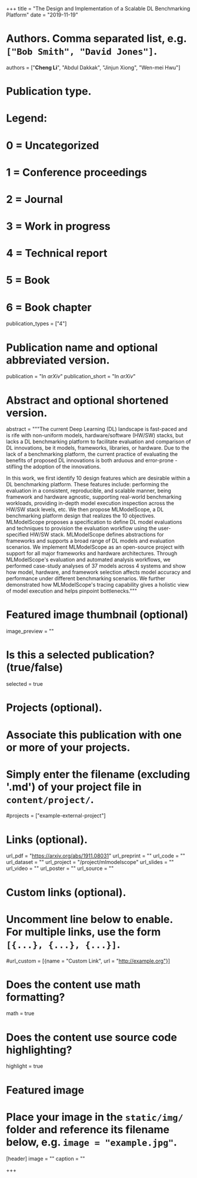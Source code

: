 +++
title = "The Design and Implementation of a Scalable DL Benchmarking Platform"
date = "2019-11-19"

# Authors. Comma separated list, e.g. `["Bob Smith", "David Jones"]`.
authors = ["**Cheng Li**", "Abdul Dakkak", "Jinjun Xiong", "Wen-mei Hwu"]

# Publication type.
# Legend:
# 0 = Uncategorized
# 1 = Conference proceedings
# 2 = Journal
# 3 = Work in progress
# 4 = Technical report
# 5 = Book
# 6 = Book chapter
publication_types = ["4"]

# Publication name and optional abbreviated version.
publication = "In *arXiv*"
publication_short = "In *arXiv*"

# Abstract and optional shortened version.
abstract = """The current Deep Learning (DL) landscape is fast-paced and is rife with non-uniform models, hardware/software (HW/SW) stacks, but lacks a DL benchmarking platform to facilitate evaluation and comparison of DL innovations, be it models, frameworks, libraries, or hardware. Due to the lack of a benchmarking platform, the current practice of evaluating the benefits of proposed DL innovations is both arduous and error-prone - stifling the adoption of the innovations.

In this work, we first identify 10 design features which are desirable within a DL benchmarking platform. These features include: performing the evaluation in a consistent, reproducible, and scalable manner, being framework and hardware agnostic, supporting real-world benchmarking workloads, providing in-depth model execution inspection across the HW/SW stack levels, etc. We then propose MLModelScope, a DL benchmarking platform design that realizes the 10 objectives. MLModelScope proposes a specification to define DL model evaluations and techniques to provision the evaluation workflow using the user-specified HW/SW stack. MLModelScope defines abstractions for frameworks and supports a broad range of DL models and evaluation scenarios. We implement MLModelScope as an open-source project with support for all major frameworks and hardware architectures. Through MLModelScope's evaluation and automated analysis workflows, we performed case-study analyses of 37 models across 4 systems and show how model, hardware, and framework selection affects model accuracy and performance under different benchmarking scenarios. We further demonstrated how MLModelScope's tracing capability gives a holistic view of model execution and helps pinpoint bottlenecks."""

# Featured image thumbnail (optional)
image_preview = ""

# Is this a selected publication? (true/false)
selected = true

# Projects (optional).
#   Associate this publication with one or more of your projects.
#   Simply enter the filename (excluding '.md') of your project file in `content/project/`.
#projects = ["example-external-project"]

# Links (optional).
url_pdf = "https://arxiv.org/abs/1911.08031"
url_preprint = ""
url_code = ""
url_dataset = ""
url_project = "/project/mlmodelscope"
url_slides = ""
url_video = ""
url_poster = ""
url_source = ""

# Custom links (optional).
#   Uncomment line below to enable. For multiple links, use the form `[{...}, {...}, {...}]`.
#url_custom = [{name = "Custom Link", url = "http://example.org"}]

# Does the content use math formatting?
math = true

# Does the content use source code highlighting?
highlight = true

# Featured image
# Place your image in the `static/img/` folder and reference its filename below, e.g. `image = "example.jpg"`.
[header]
image = ""
caption = ""

+++
